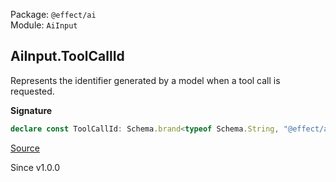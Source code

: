 Package: `@effect/ai`<br />
Module: `AiInput`<br />

## AiInput.ToolCallId

Represents the identifier generated by a model when a tool call is requested.

**Signature**

```ts
declare const ToolCallId: Schema.brand<typeof Schema.String, "@effect/ai/ToolCallId">
```

[Source](https://github.com/Effect-TS/effect/tree/main/packages/ai/ai/src/AiInput.ts#L324)

Since v1.0.0